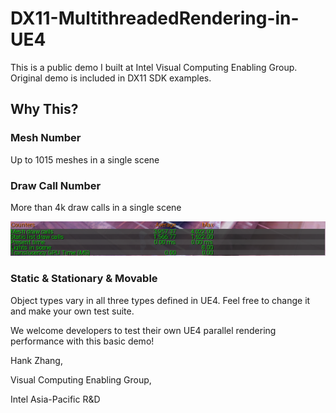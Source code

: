 # DX11-MultithreadedRendering-in-UE4

This is a public demo I built at Intel Visual Computing Enabling Group. Original demo is included in DX11 SDK examples.

## Why This?
### Mesh Number
Up to 1015 meshes in a single scene

### Draw Call Number
More than 4k draw calls in a single scene

![avatar](./demo.png)

### Static & Stationary & Movable
Object types vary in all three types defined in UE4. Feel free to change it and make your own test suite.

We welcome developers to test their own UE4 parallel rendering performance with this basic demo!

Hank Zhang, 

Visual Computing Enabling Group, 

Intel Asia-Pacific R&D